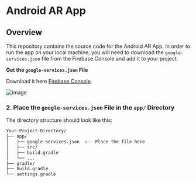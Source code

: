 # Android AR App

## Overview

This repository contains the source code for the Android AR App. In order to run the app on your local machine, you will need to download the `google-services.json` file from the Firebase Console and add it to your project.


 **Get the `google-services.json` File**

Download it here [Firebase Console](https://console.firebase.google.com/u/0/project/noted-abfmsthci/settings/general/android:com.angelo_bageo_ferrer_matulay_sambot_tinggaan.noted).



![image](https://github.com/user-attachments/assets/ee33bb67-9df6-48dd-bca6-2b00ff70cbf0)


### 2. **Place the `google-services.json` File in the `app/` Directory**
 The directory structure should look like this:

```bash
Your-Project-Directory/
├── app/
│   ├── google-services.json  <-- Place the file here
│   ├── src/
│   ├── build.gradle
│   └── ...
├── gradle/
├── build.gradle
└── settings.gradle
